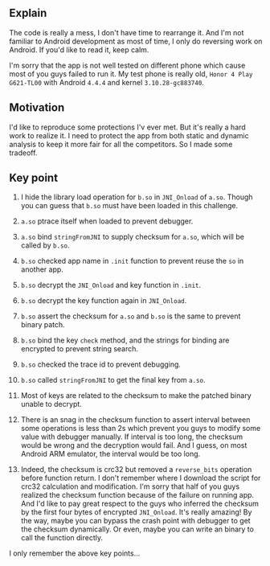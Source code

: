 ## Explain

The code is really a mess, I don't have time to rearrange it.
And I'm not familiar to Android development as most of time, I only do reversing work on Android.
If you'd like to read it, keep calm.

I'm sorry that the app is not well tested on different phone which cause most of you guys failed to run it.
My test phone is really old, `Honor 4 Play G621-TL00` with Android `4.4.4` and kernel `3.10.28-gc883740`.

## Motivation

I'd like to reproduce some protections I'v ever met.
But it's really a hard work to realize it.
I need to protect the app from both static and dynamic analysis to keep it more fair for all the competitors.
So I made some tradeoff.

## Key point

1. I hide the library load operation for `b.so` in `JNI_Onload` of `a.so`.
Though you can guess that `b.so` must have been loaded in this challenge.

1. `a.so` ptrace itself when loaded to prevent debugger.

1. `a.so` bind `stringFromJNI` to supply checksum for `a.so`, which will be called by `b.so`.

1. `b.so` checked app name in `.init` function to prevent reuse the `so` in another app.

1. `b.so` decrypt the `JNI_Onload` and key function in `.init`.

1. `b.so` decrypt the key function again in `JNI_Onload`.

1. `b.so` assert the checksum for `a.so` and `b.so` is the same to prevent binary patch.

1. `b.so` bind the key `check` method, and the strings for binding are encrypted to prevent string search.

1. `b.so` checked the trace id to prevent debugging.

1. `b.so` called `stringFromJNI` to get the final key from `a.so`.

1. Most of keys are related to the checksum to make the patched binary unable to decrypt.

1. There is an snag in the checksum function to assert interval between some operations is less than 2s which prevent you guys to modify some value with debugger manually.
   If interval is too long, the checksum would be wrong and the decryption would fail.
   And I guess, on most Android ARM emulator, the interval would be too long.

1. Indeed, the checksum is crc32 but removed a `reverse_bits` operation before function return.
   I don't remember where I download the script for crc32 calculation and modification.
   I'm sorry that half of you guys realized the checksum function because of the failure on running app.
   And I'd like to pay great respect to the guys who inferred the checksum by the first four bytes of encrypted `JNI_Onload`. It's really amazing!
   By the way, maybe you can bypass the crash point with debugger to get the checksum dynamically.
   Or even, maybe you can write an binary to call the function directly.

I only remember the above key points...
